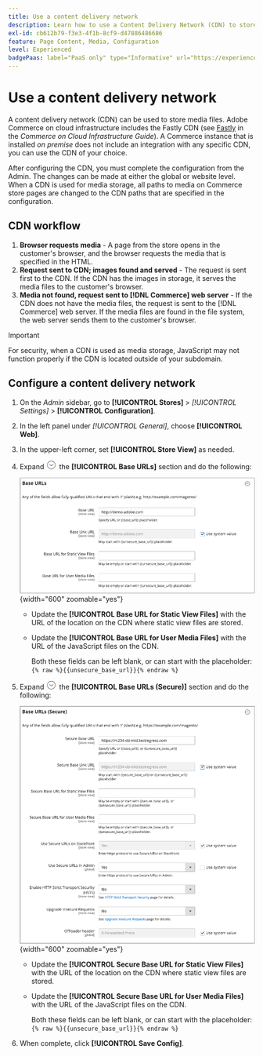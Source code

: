 ```yaml
---
title: Use a content delivery network
description: Learn how to use a Content Delivery Network (CDN) to store media files.
exl-id: cb612b79-f3e3-4f1b-8cf9-d47886486686
feature: Page Content, Media, Configuration
level: Experienced
badgePaas: label="PaaS only" type="Informative" url="https://experienceleague.adobe.com/en/docs/commerce/user-guides/product-solutions" tooltip="Applies to Adobe Commerce on Cloud projects (Adobe-managed PaaS infrastructure) and on-premises projects only."
---
```

# Use a content delivery network

A content delivery network (CDN) can be used to store media files. Adobe Commerce on cloud infrastructure includes the Fastly CDN (see [Fastly](https://experienceleague.adobe.com/docs/commerce-cloud-service/user-guide/cdn/fastly.html) in the _Commerce on Cloud Infrastructure Guide_). A Commerce instance that is installed _on premise_ does not include an integration with any specific CDN, you can use the CDN of your choice. 

After configuring the CDN, you must complete the configuration from the Admin. The changes can be made at either the global or website level. When a CDN is used for media storage, all paths to media on Commerce store pages are changed to the CDN paths that are specified in the configuration.

## CDN workflow

1. **Browser requests media** - A page from the store opens in the customer's browser, and the browser requests the media that is specified in the HTML.
1. **Request sent to CDN; images found and served** - The request is sent first to the CDN. If the CDN has the images in storage, it serves the media files to the customer's browser.
1. **Media not found, request sent to [!DNL Commerce] web server** - If the CDN does not have the media files, the request is sent to the [!DNL Commerce] web server. If the media files are found in the file system, the web server sends them to the customer's browser.

>[!IMPORTANT]
>
>For security, when a CDN is used as media storage, JavaScript may not function properly if the CDN is located outside of your subdomain.

## Configure a content delivery network

1. On the _Admin_ sidebar, go to **[!UICONTROL Stores]** > _[!UICONTROL Settings]_ > **[!UICONTROL Configuration]**.

1. In the left panel under _[!UICONTROL General]_, choose **[!UICONTROL Web]**.

1. In the upper-left corner, set **[!UICONTROL Store View]** as needed.

1. Expand ![Expansion selector](../assets/icon-display-expand.png) the **[!UICONTROL Base URLs]** section and do the following:

    ![General configuration - web base URLs](./assets/web-base-urls.png){width="600" zoomable="yes"}

    - Update the **[!UICONTROL Base URL for Static View Files]** with the URL of the location on the CDN where static view files are stored.

    - Update the **[!UICONTROL Base URL for User Media Files]** with the URL of the JavaScript files on the CDN.

        Both these fields can be left blank, or can start with the placeholder: `{% raw %}{{unsecure_base_url}}{% endraw %}`

1. Expand ![Expansion selector](../assets/icon-display-expand.png) the **[!UICONTROL Base URLs (Secure)]** section and do the following:

    ![General configuration - web base URLs (secure)](./assets/web-base-urls-secure.png){width="600" zoomable="yes"}

    - Update the **[!UICONTROL Secure Base URL for Static View Files]** with the URL of the location on the CDN where static view files are stored.

    - Update the **[!UICONTROL Secure Base URL for User Media Files]** with the URL of the JavaScript files on the CDN.

      Both these fields can be left blank, or can start with the placeholder: `{% raw %}{{unsecure_base_url}}{% endraw %}`

1. When complete, click **[!UICONTROL Save Config]**.
